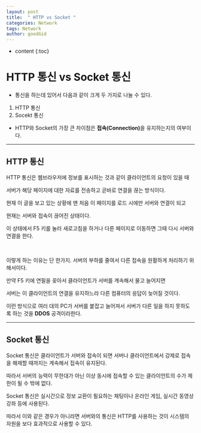 ```yaml
---
layout: post
title:  " HTTP vs Socket "
categories: Network
tags: Network
author: goodGid
---
```

* content
{:toc}


# HTTP 통신 vs Socket 통신

* 통신을 하는데 있어서 다음과 같이 크게 두 가지로 나눌 수 있다.

1. HTTP 통신
2. Socekt 통신


* HTTP와 Socket의 가장 큰 차이점은 <b>접속(Connection)</b>을 유지하는지의 여부이다.


---

## HTTP 통신

HTTP 통신은 웹브라우저에 정보를 표시하는 것과 같이 클라이언트의 요청이 있을 때 

서버가 해당 페이지에 대한 자료를 전송하고 곧바로 연결을 끊는 방식이다. 

현재 이 글을 보고 있는 상황에 맨 처음 이 페이지를 로드 시에만 서버와 연결이 되고

현재는 서버와 접속이 끊어진 상태이다.

이 상태에서 F5 키를 눌러 새로고침을 하거나 다른 페이지로 이동하면 그때 다시 서버와 연결을 한다.

<br>

이렇게 하는 이유는 단 한가지. 서버의 부하를 줄여서 다른 접속을 원활하게 처리하기 위해서이다. 

만약 F5 키에 연필을 꽂아서 클라이언트가 서버를 계속해서 물고 늘어지면 

서버는 이 클라이언트의 연결을 유지하느라 다른 컴퓨터의 응답이 늦어질 것이다.

이런 방식으로 여러 대의 PC가 서버를 붙잡고 늘어져서 서버가 다른 일을 하지 못하도록 하는 것을 <b>DDOS</b> 공격이라한다.


---

## Socket 통신

Socket 통신은 클라이언트가 서버와 접속이 되면 서버나 클라이언트에서 강제로 접속을 해제할 때까지는 계속해서 접속이 유지된다.

따라서 서버의 능력이 무한대가 아닌 이상 동시에 접속할 수 있는 클라이언트의 수가 제한이 될 수 밖에 없다.

Socket 통신은 실시간으로 정보 교환이 필요하는 채팅이나 온라인 게임, 실시간 동영상 강좌 등에 사용된다.

따라서 이와 같은 경우가 아니라면 서버와의 통신은 HTTP를 사용하는 것이 시스템의 자원을 보다 효과적으로 사용할 수 있다.

